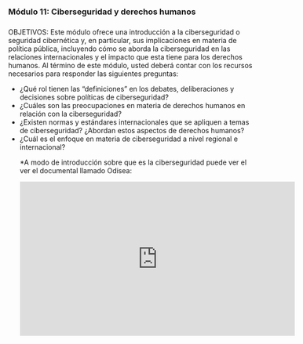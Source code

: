 ### Módulo 11: Ciberseguridad y derechos humanos
###

OBJETIVOS: Este módulo ofrece una introducción a la ciberseguridad o seguridad cibernética y, en particular, sus implicaciones en materia de política pública, incluyendo cómo se aborda la ciberseguridad en las relaciones internacionales y el impacto que esta tiene para los derechos humanos. Al término de este módulo, usted deberá contar con los recursos necesarios para responder las siguientes preguntas:

<ul><li> ¿Qué rol tienen las “definiciones” en los debates, deliberaciones y decisiones sobre políticas de ciberseguridad?
<li> ¿Cuáles son las preocupaciones en materia de derechos humanos en relación con la ciberseguridad?
<li> ¿Existen normas y estándares internacionales que se apliquen a temas de ciberseguridad? ¿Abordan estos aspectos de derechos humanos?
<li> ¿Cuál es el enfoque en materia de ciberseguridad a nivel regional e internacional?


*A modo de introducción sobre que es la ciberseguridad puede ver el ver el documental llamado Odisea: 
<div align=“center”><iframe width="560" height="315" src="https://www.youtube.com/embed/nWXQacWRn5I" frameborder="0" allowfullscreen></iframe></div>
